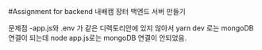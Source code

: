 #Assignment for backend
내배캠 장터 백엔드 서버 만들기

문제점
-app.js와 .env 가 같은 디렉토리안에 있지 않아서
yarn dev 로는 mongoDB 연결이 되는데
node app.js로는  mongoDB 연결이 안되었음.
